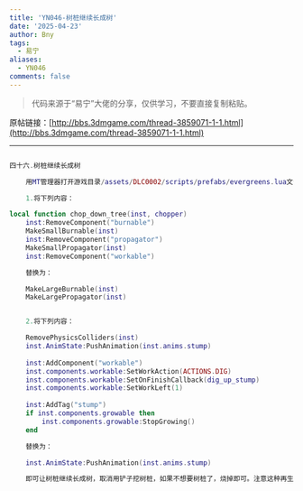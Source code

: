 ```yaml
---
title: 'YN046-树桩继续长成树'
date: '2025-04-23'
author: Bny
tags:
  - 易宁
aliases:
  - YN046
comments: false
---
```


> 代码来源于“易宁”大佬的分享，仅供学习，不要直接复制粘贴。

原帖链接：[http://bbs.3dmgame.com/thread-3859071-1-1.html](http://bbs.3dmgame.com/thread-3859071-1-1.html)

---

```lua  

四十六.树桩继续长成树	用MT管理器打开游戏目录/assets/DLC0002/scripts/prefabs/evergreens.lua文件，	1.将下列内容：local function chop_down_tree(inst, chopper)	inst:RemoveComponent("burnable")	MakeSmallBurnable(inst)	inst:RemoveComponent("propagator")	MakeSmallPropagator(inst)	inst:RemoveComponent("workable")	替换为：	MakeLargeBurnable(inst)	MakeLargePropagator(inst)	2.将下列内容：	RemovePhysicsColliders(inst)	inst.AnimState:PushAnimation(inst.anims.stump)		inst:AddComponent("workable")	inst.components.workable:SetWorkAction(ACTIONS.DIG)	inst.components.workable:SetOnFinishCallback(dig_up_stump)	inst.components.workable:SetWorkLeft(1)		inst:AddTag("stump")	if inst.components.growable then		inst.components.growable:StopGrowing()	end	替换为：	inst.AnimState:PushAnimation(inst.anims.stump)	即可让树桩继续长成树，取消用铲子挖树桩，如果不想要树桩了，烧掉即可。注意这种再生树不会烧成枯树，烧完只会剩一团灰。不要与“砍树无树桩”一同修改

```  

